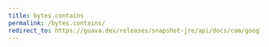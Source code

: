 ```yaml
---
title: bytes.contains
permalink: /bytes.contains/
redirect_to: https://guava.dev/releases/snapshot-jre/api/docs/com/google/common/primitives/Bytes.html#contains-byte:A-byte-
---
```

